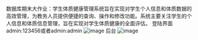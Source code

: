 数据库期末大作业：学生体质健康管理系统旨在实现对学生个人信息和体质数据的高效管理，为教务人员提供便捷的查询、操作和修改功能。系统主要关注学生的个人信息和体质信息管理，旨在实现对学生体质健康的全面评估。
登陆界面admin:123456或者admin:admin
![image](https://github.com/1234556789lj/student2/assets/118456270/22cadfb1-f356-4fdd-bcc4-c26546ea63a6)
后台
![image](https://github.com/1234556789lj/student2/assets/118456270/086a9b36-b827-4eb6-81f3-4c7609e8fbb2)
